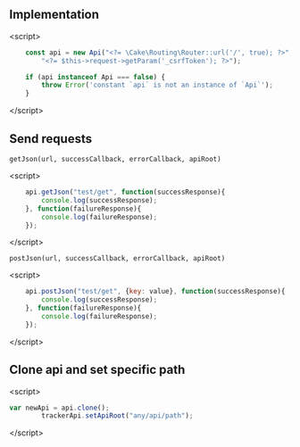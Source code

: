 ## Implementation

\<script>
```js
    const api = new Api("<?= \Cake\Routing\Router::url('/', true); ?>", "api/",
        "<?= $this->request->getParam('_csrfToken'); ?>");

    if (api instanceof Api === false) {
        throw Error('constant `api` is not an instance of `Api`');
    }
```
\</script>

## Send requests 

`getJson(url, successCallback, errorCallback, apiRoot)`

\<script>
```js
    api.getJson("test/get", function(successResponse){
        console.log(successResponse);
    }, function(failureResponse){
        console.log(failureResponse);
    });
```
\</script>

`postJson(url, successCallback, errorCallback, apiRoot)`

\<script>
```js
    api.postJson("test/get", {key: value}, function(successResponse){
        console.log(successResponse);
    }, function(failureResponse){
        console.log(failureResponse);
    });
```
\</script>

## Clone api and set specific path

\<script>
```js
var newApi = api.clone();
        trackerApi.setApiRoot("any/api/path");
```
\</script>